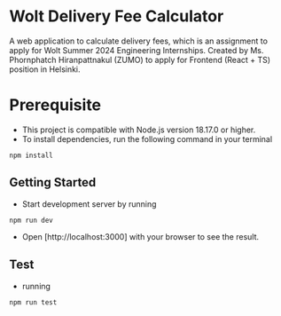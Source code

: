 # Wolt Delivery Fee Calculator

A web application to calculate delivery fees, which is an assignment to apply for Wolt Summer 2024 Engineering Internships.
Created by Ms. Phornphatch Hiranpattnakul (ZUMO) to apply for Frontend (React + TS) position in Helsinki.

# Prerequisite

- This project is compatible with Node.js version 18.17.0 or higher.
- To install dependencies, run the following command in your terminal

```
npm install
```

## Getting Started

- Start development server by running

```
npm run dev
```

- Open [http://localhost:3000] with your browser to see the result.

## Test

- running

```
npm run test
```

